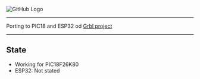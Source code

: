 ![GitHub Logo](https://github.com/gnea/gnea-Media/blob/master/Grbl%20Logo/Grbl%20Logo%20250px.png?raw=true)

***
Porting to PIC18 and ESP32 od [Grbl project](https://github.com/gnea/grbl)

***

## State
- Working for PIC18F26K80
- ESP32: Not stated
